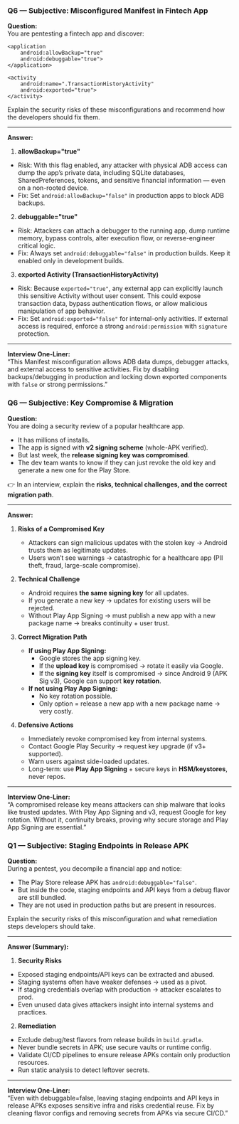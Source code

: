 ### Q6 — Subjective: Misconfigured Manifest in Fintech App

**Question:**  
You are pentesting a fintech app and discover:

    <application
        android:allowBackup="true"
        android:debuggable="true">
    </application>

    <activity
        android:name=".TransactionHistoryActivity"
        android:exported="true">
    </activity>

Explain the security risks of these misconfigurations and recommend how the developers should fix them.

---

**Answer:**

1. **allowBackup="true"**  
- Risk: With this flag enabled, any attacker with physical ADB access can dump the app’s private data, including SQLite databases, SharedPreferences, tokens, and sensitive financial information — even on a non-rooted device.  
- Fix: Set `android:allowBackup="false"` in production apps to block ADB backups.

2. **debuggable="true"**  
- Risk: Attackers can attach a debugger to the running app, dump runtime memory, bypass controls, alter execution flow, or reverse-engineer critical logic.  
- Fix: Always set `android:debuggable="false"` in production builds. Keep it enabled only in development builds.

3. **exported Activity (TransactionHistoryActivity)**  
- Risk: Because `exported="true"`, any external app can explicitly launch this sensitive Activity without user consent. This could expose transaction data, bypass authentication flows, or allow malicious manipulation of app behavior.  
- Fix: Set `android:exported="false"` for internal-only activities. If external access is required, enforce a strong `android:permission` with `signature` protection.

---

**Interview One-Liner:**  
“This Manifest misconfiguration allows ADB data dumps, debugger attacks, and external access to sensitive activities. Fix by disabling backups/debugging in production and locking down exported components with `false` or strong permissions.”

### Q6 — Subjective: Key Compromise & Migration

**Question:**  
You are doing a security review of a popular healthcare app.  
- It has millions of installs.  
- The app is signed with **v2 signing scheme** (whole-APK verified).  
- But last week, the **release signing key was compromised**.  
- The dev team wants to know if they can just revoke the old key and generate a new one for the Play Store.  

👉 In an interview, explain the **risks, technical challenges, and the correct migration path**.

---

**Answer:**

1. **Risks of a Compromised Key**
   - Attackers can sign malicious updates with the stolen key → Android trusts them as legitimate updates.  
   - Users won’t see warnings → catastrophic for a healthcare app (PII theft, fraud, large-scale compromise).  

2. **Technical Challenge**
   - Android requires **the same signing key** for all updates.  
   - If you generate a new key → updates for existing users will be rejected.  
   - Without Play App Signing → must publish a new app with a new package name → breaks continuity + user trust.  

3. **Correct Migration Path**
   - **If using Play App Signing:**  
     - Google stores the app signing key.  
     - If the **upload key** is compromised → rotate it easily via Google.  
     - If the **signing key** itself is compromised → since Android 9 (APK Sig v3), Google can support **key rotation**.  
   - **If not using Play App Signing:**  
     - No key rotation possible.  
     - Only option = release a new app with a new package name → very costly.  

4. **Defensive Actions**
   - Immediately revoke compromised key from internal systems.  
   - Contact Google Play Security → request key upgrade (if v3+ supported).  
   - Warn users against side-loaded updates.  
   - Long-term: use **Play App Signing** + secure keys in **HSM/keystores**, never repos.  

---

**Interview One-Liner:**  
“A compromised release key means attackers can ship malware that looks like trusted updates. With Play App Signing and v3, request Google for key rotation. Without it, continuity breaks, proving why secure storage and Play App Signing are essential.”  

### Q1 — Subjective: Staging Endpoints in Release APK

**Question:**  
During a pentest, you decompile a financial app and notice:  
- The Play Store release APK has `android:debuggable="false"`.  
- But inside the code, staging endpoints and API keys from a debug flavor are still bundled.  
- They are not used in production paths but are present in resources.  

Explain the security risks of this misconfiguration and what remediation steps developers should take.

---

**Answer (Summary):**

1. **Security Risks**  
- Exposed staging endpoints/API keys can be extracted and abused.  
- Staging systems often have weaker defenses → used as a pivot.  
- If staging credentials overlap with production → attacker escalates to prod.  
- Even unused data gives attackers insight into internal systems and practices.  

2. **Remediation**  
- Exclude debug/test flavors from release builds in `build.gradle`.  
- Never bundle secrets in APK; use secure vaults or runtime config.  
- Validate CI/CD pipelines to ensure release APKs contain only production resources.  
- Run static analysis to detect leftover secrets.  

---

**Interview One-Liner:**  
“Even with debuggable=false, leaving staging endpoints and API keys in release APKs exposes sensitive infra and risks credential reuse. Fix by cleaning flavor configs and removing secrets from APKs via secure CI/CD.”  